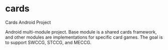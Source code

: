 # cards
Cards Android Project

Android multi-module project.  Base module is a shared cards framework, and other modules are implementations for specific card games.  The goal is to support SWCCG, STCCG, and MECCG.
